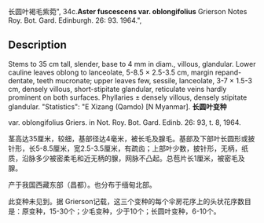 长圆叶褐毛紫菀",
34c.**Aster fuscescens var. oblongifolius** Grierson Notes Roy. Bot. Gard. Edinburgh. 26: 93. 1964.",

## Description
Stems to 35 cm tall, slender, base to 4 mm in diam., villous, glandular. Lower cauline leaves oblong to lanceolate, 5-8.5 × 2.5-3.5 cm, margin repand-dentate, teeth mucronate; upper leaves few, sessile, lanceolate, 3-7 × 1.5-3 cm, densely villous, short-stipitate glandular, reticulate veins hardly prominent on both surfaces. Phyllaries ± densely villous, densely stipitate glandular.
  "Statistics": "E Xizang (Qamdo) [N Myanmar].
**长圆叶变种**

var. oblongifolius Griers. in Not. Roy. Bot. Gard. Edinb. 26: 93, t. 8, 1964.

茎高达35厘米，较细，基部径达4毫米，被长毛及腺毛。基部及下部叶长圆形或披针形，长5-8.5厘米，宽2.5-3.5厘米，有疏齿；上部叶少数，披针形，无柄，纸质，沿脉多少被密柔毛和近无柄的腺，网脉不凸起。总苞片长1厘米，被密毛及腺。

产于我国西藏东部（昌都）。也分布于缅甸北部。

此变种未见到。据 Grierson记载，这三个变种的每个伞房花序上的头状花序数目是：原变种，15-30个；少毛变种，少于10个；长圆叶变种，6-10个。

